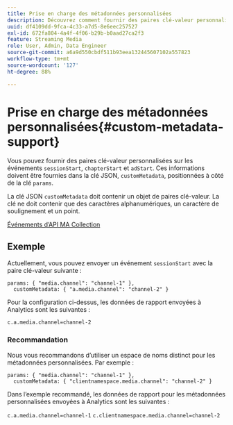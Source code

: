```yaml
---
title: Prise en charge des métadonnées personnalisées
description: Découvrez comment fournir des paires clé-valeur personnalisées sur les événements sessionStart, chapterStart et adStart.
uuid: df4109dd-9fca-4c33-a7d5-8e6eec257527
exl-id: 672fa804-4a4f-4f06-b29b-b0aad27ca2f3
feature: Streaming Media
role: User, Admin, Data Engineer
source-git-commit: a6a9d550cbdf511b93eea132445607102a557823
workflow-type: tm+mt
source-wordcount: '127'
ht-degree: 88%

---
```


# Prise en charge des métadonnées personnalisées{#custom-metadata-support}

Vous pouvez fournir des paires clé-valeur personnalisées sur les événements `sessionStart`, `chapterStart` et `adStart`. Ces informations doivent être fournies dans la clé JSON, `customMetadata`, positionnées à côté de la clé `params`.

La clé JSON `customMetadata` doit contenir un objet de paires clé-valeur. La clé ne doit contenir que des caractères alphanumériques, un caractère de soulignement et un point.

[Événements d’API MA Collection](../mc-api-ref/mc-api-events-req.md)

## Exemple

Actuellement, vous pouvez envoyer un événement `sessionStart` avec la paire clé-valeur suivante :

```
params: { "media.channel": "channel-1" },
  customMetadata: { "a.media.channel": "channel-2" }
```

Pour la configuration ci-dessus, les données de rapport envoyées à Analytics sont les suivantes :

`c.a.media.channel=channel-2`

### Recommandation

Nous vous recommandons d’utiliser un espace de noms distinct pour les métadonnées personnalisées. Par exemple :

```
params: { "media.channel": "channel-1" },
  customMetadata: { "clientnamespace.media.channel": "channel-2" }
```

Dans l’exemple recommandé, les données de rapport pour les métadonnées personnalisées envoyées à Analytics sont les suivantes :

`c.a.media.channel=channel-1`
`c.clientnamespace.media.channel=channel-2`
